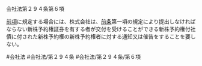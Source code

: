 会社法第２９４条第６項

[前項](会社法＿＿＿＿第２９４条第５項)に規定する場合には、株式会社は、[前条](会社法＿＿＿＿第２９３条第１項)第一項の規定により提出しなければならない新株予約権証券を有する者が交付を受けることができる新株予約権付社債に付された新株予約権の新株予約権者に対する通知又は催告をすることを要しない。

#会社法
#会社法/第２９４条
#会社法/第２９４条/第６項
